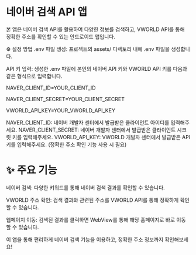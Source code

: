 # 네이버 검색 API 앱

본 앱은 네이버 검색 API를 활용하여 다양한 정보를 검색하고, 
VWORLD API를 통해 정확한 주소를 확인할 수 있는 안드로이드 앱입니다.

⚙️ 설정 방법
.env 파일 생성: 프로젝트의 assets/ 디렉토리 내에 .env 파일을 생성합니다.

API 키 입력: 생성한 .env 파일에 본인의 네이버 API 키와 VWORLD API 키를 다음과 같은 형식으로 입력합니다.

NAVER_CLIENT_ID=YOUR_CLIENT_ID

NAVER_CLIENT_SECRET=YOUR_CLIENT_SECRET

VWORLD_API_KEY=YOUR_VWORLD_API_KEY

NAVER_CLIENT_ID: 네이버 개발자 센터에서 발급받은 클라이언트 아이디를 입력해주세요.
NAVER_CLIENT_SECRET: 네이버 개발자 센터에서 발급받은 클라이언트 시크릿 키를 입력해주세요.
VWORLD_API_KEY: VWORLD 개발자 센터에서 발급받은 API 키를 입력해주세요. (정확한 주소 확인 기능 사용 시 필요)

# ✨ 주요 기능

네이버 검색: 다양한 키워드를 통해 네이버 검색 결과를 확인할 수 있습니다.

VWORLD 주소 확인: 검색 결과와 관련된 주소를 VWORLD API를 통해 정확하게 확인할 수 있습니다.

웹페이지 이동: 검색된 결과를 클릭하면 WebView를 통해 해당 홈페이지로 바로 이동할 수 있습니다.

이 앱을 통해 편리하게 네이버 검색 기능을 이용하고, 정확한 주소 정보까지 확인해보세요!
